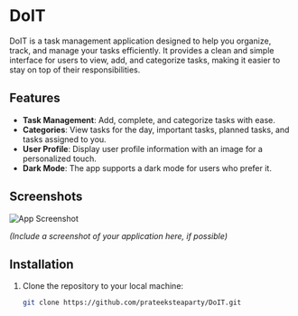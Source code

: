# DoIT

DoIT is a task management application designed to help you organize, track, and manage your tasks efficiently. It provides a clean and simple interface for users to view, add, and categorize tasks, making it easier to stay on top of their responsibilities.

## Features

- **Task Management**: Add, complete, and categorize tasks with ease.
- **Categories**: View tasks for the day, important tasks, planned tasks, and tasks assigned to you.
- **User Profile**: Display user profile information with an image for a personalized touch.
- **Dark Mode**: The app supports a dark mode for users who prefer it.

## Screenshots

![App Screenshot](link-to-your-screenshot)

*(Include a screenshot of your application here, if possible)*

## Installation

1. Clone the repository to your local machine:

   ```bash
   git clone https://github.com/prateeksteaparty/DoIT.git
